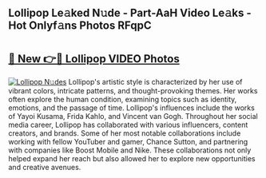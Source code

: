 ## Lollipop Le𝚊ked N𝚞de - Part-AaH Video Le𝚊ks - Hot Onlyf𝚊ns Photos RFqpC

# <h2><a href="http://ab74484.deff.icu/?id=Lollipop">🔗 New 👉🔴 Lollipop VIDEO Photos</a></h2>

[![Lollipop N𝚞des](https://i.imgur.com/rIISA9y.gif)](http://ab74484.deff.icu/?id=Lollipop)
Lollipop's artistic style is characterized by her use of vibrant colors, intricate patterns, and thought-provoking themes. Her works often explore the human condition, examining topics such as identity, emotions, and the passage of time. Lollipop's influences include the works of Yayoi Kusama, Frida Kahlo, and Vincent van Gogh. Throughout her social media career, Lollipop has collaborated with various influencers, content creators, and brands. Some of her most notable collaborations include working with fellow YouTuber and gamer, Chance Sutton, and partnering with companies like Boost Mobile and Nike. These collaborations not only helped expand her reach but also allowed her to explore new opportunities and creative avenues.
